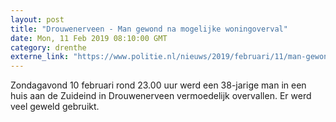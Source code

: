 ```yaml
---
layout: post
title: "Drouwenerveen - Man gewond na mogelijke woningoverval"
date: Mon, 11 Feb 2019 08:10:00 GMT
category: drenthe
externe_link: "https://www.politie.nl/nieuws/2019/februari/11/man-gewond-na-mogelijke-woningoverval.html"
---
```


Zondagavond 10 februari rond 23.00 uur werd een 38-jarige man in een huis aan de Zuideind in Drouwenerveen vermoedelijk overvallen. Er werd veel geweld gebruikt.
